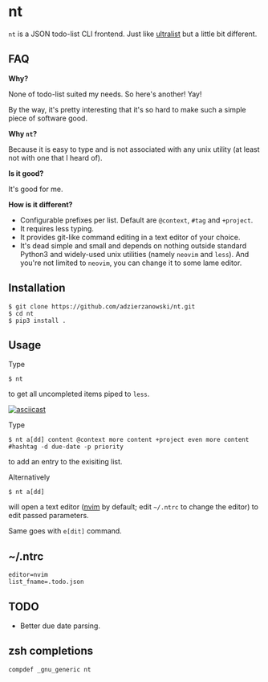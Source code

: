 # nt

`nt` is a JSON todo-list CLI frontend. Just like
[ultralist](https://github.com/ultralist/ultralist) but a little bit different.

## FAQ

**Why?**

None of todo-list suited my needs. So here's another! Yay!

By the way, it's pretty interesting that it's so hard to make such a simple
piece of software good.

**Why `nt`?**

Because it is easy to type and is not associated with any unix utility
(at least not with one that I heard of).

**Is it good?**

It's good for me.

**How is it different?**

* Configurable prefixes per list. Default are `@context`, `#tag` and `+project`.
* It requires less typing.
* It provides git-like command editing in a text editor of your choice.
* It's dead simple and small and depends on nothing outside standard Python3
and widely-used unix utilities (namely `neovim` and `less`). And you're not
limited to `neovim`, you can change it to some lame editor.

## Installation

    $ git clone https://github.com/adzierzanowski/nt.git
    $ cd nt
    $ pip3 install .

## Usage

Type

    $ nt

to get all uncompleted items piped to `less`.

[![asciicast](https://asciinema.org/a/0tvEpZ3P4h9pbrEa0lXWQOrKG.svg)](https://asciinema.org/a/0tvEpZ3P4h9pbrEa0lXWQOrKG)

Type

    $ nt a[dd] content @context more content +project even more content #hashtag -d due-date -p priority

to add an entry to the exisiting list.

Alternatively

    $ nt a[dd]

will open a text editor ([nvim](https://github.com/neovim/neovim) by default;
edit `~/.ntrc` to change the editor) to edit passed parameters.

Same goes with `e[dit]` command.

## ~/.ntrc

    editor=nvim
    list_fname=.todo.json

## TODO

* Better due date parsing.

## zsh completions

    compdef _gnu_generic nt
